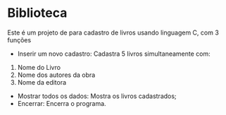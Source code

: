 # Biblioteca 

Este é um projeto de para cadastro de livros usando linguagem C, com 3 funções

+ Inserir um novo cadastro: Cadastra 5 livros simultaneamente com:
1. Nome do Livro
2. Nome dos autores da obra
3. Nome da editora
+ Mostrar todos os dados: Mostra os livros cadastrados;
+ Encerrar: Encerra o programa.
